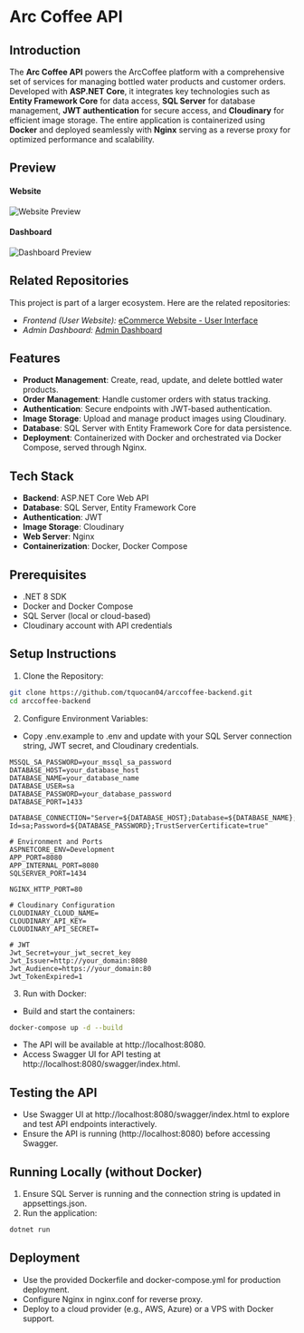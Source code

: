 # Arc Coffee API

## Introduction
The **Arc Coffee API** powers the ArcCoffee platform with a comprehensive set of services for managing bottled water products and customer orders. Developed with **ASP.NET Core**, it integrates key technologies such as **Entity Framework Core** for data access, **SQL Server** for database management, **JWT authentication** for secure access, and **Cloudinary** for efficient image storage. The entire application is containerized using **Docker** and deployed seamlessly with **Nginx** serving as a reverse proxy for optimized performance and scalability.

## Preview
#### Website
![Website Preview](https://res.cloudinary.com/dn5rrigtr/image/upload/v1750699028/home_vj6noo.png)
#### Dashboard
![Dashboard Preview](https://res.cloudinary.com/dn5rrigtr/image/upload/v1750699486/statistic_ncvpxz.png)


## Related Repositories
This project is part of a larger ecosystem. Here are the related repositories:

- *Frontend (User Website):* [eCommerce Website - User Interface](https://github.com/TuananhDo0308/arccoffee.git)
- *Admin Dashboard:* [Admin Dashboard](https://github.com/TuananhDo0308/arccoffee-admin.git)


## Features
- **Product Management**: Create, read, update, and delete bottled water products.
- **Order Management**: Handle customer orders with status tracking.
- **Authentication**: Secure endpoints with JWT-based authentication.
- **Image Storage**: Upload and manage product images using Cloudinary.
- **Database**: SQL Server with Entity Framework Core for data persistence.
- **Deployment**: Containerized with Docker and orchestrated via Docker Compose, served through Nginx.


## Tech Stack
- **Backend**: ASP.NET Core Web API
- **Database**: SQL Server, Entity Framework Core
- **Authentication**: JWT
- **Image Storage**: Cloudinary
- **Web Server**: Nginx
- **Containerization**: Docker, Docker Compose


## Prerequisites
- .NET 8 SDK
- Docker and Docker Compose
- SQL Server (local or cloud-based)
- Cloudinary account with API credentials


## Setup Instructions

1. Clone the Repository:

```bash
git clone https://github.com/tquocan04/arccoffee-backend.git
cd arccoffee-backend
```

2. Configure Environment Variables:

- Copy .env.example to .env and update with your SQL Server connection string, JWT secret, and Cloudinary credentials.

```text
MSSQL_SA_PASSWORD=your_mssql_sa_password
DATABASE_HOST=your_database_host
DATABASE_NAME=your_database_name
DATABASE_USER=sa
DATABASE_PASSWORD=your_database_password
DATABASE_PORT=1433

DATABASE_CONNECTION="Server=${DATABASE_HOST};Database=${DATABASE_NAME};User Id=sa;Password=${DATABASE_PASSWORD};TrustServerCertificate=true"

# Environment and Ports
ASPNETCORE_ENV=Development
APP_PORT=8080
APP_INTERNAL_PORT=8080
SQLSERVER_PORT=1434

NGINX_HTTP_PORT=80

# Cloudinary Configuration
CLOUDINARY_CLOUD_NAME=
CLOUDINARY_API_KEY=
CLOUDINARY_API_SECRET=

# JWT
Jwt_Secret=your_jwt_secret_key
Jwt_Issuer=http://your_domain:8080
Jwt_Audience=https://your_domain:80
Jwt_TokenExpired=1
```

3. Run with Docker:
- Build and start the containers:
```bash
docker-compose up -d --build
```
- The API will be available at http://localhost:8080.
- Access Swagger UI for API testing at http://localhost:8080/swagger/index.html.


## Testing the API
- Use Swagger UI at http://localhost:8080/swagger/index.html to explore and test API endpoints interactively.
- Ensure the API is running (http://localhost:8080) before accessing Swagger.


## Running Locally (without Docker)
1. Ensure SQL Server is running and the connection string is updated in appsettings.json.
2. Run the application:

```bash
dotnet run
```


## Deployment
- Use the provided Dockerfile and docker-compose.yml for production deployment.
- Configure Nginx in nginx.conf for reverse proxy.
- Deploy to a cloud provider (e.g., AWS, Azure) or a VPS with Docker support.